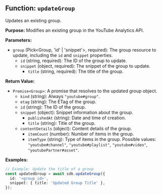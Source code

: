 ## Function: `updateGroup`

Updates an existing group.

**Purpose:**
Modifies an existing group in the YouTube Analytics API.

**Parameters:**

- `group` (Pick<Group, 'id' | 'snippet'>, required): The group resource to update, including the `id` and `snippet` properties.
  - `id` (string, required): The ID of the group to update.
  - `snippet` (object, required): The snippet of the group to update.
    - `title` (string, required): The title of the group.

**Return Value:**

- `Promise<Group>`: A promise that resolves to the updated group object.
  - `kind` (string): Always `"youtube#group"`.
  - `etag` (string): The ETag of the group.
  - `id` (string): The ID of the group.
  - `snippet` (object): Snippet information about the group.
    - `publishedAt` (string): Date and time of creation.
    - `title` (string): Title of the group.
  - `contentDetails` (object): Content details of the group.
    - `itemCount` (number): Number of items in the group.
    - `itemType` (string): Type of items in the group. Possible values: `"youtube#channel"`, `"youtube#playlist"`, `"youtube#video"`, `"youtubePartner#asset"`.

**Examples:**

```typescript
// Example: Update the title of a group
const updatedGroup = await sdk.updateGroup({
  id: '<group_id>',
  snippet: { title: 'Updated Group Title' },
});
```